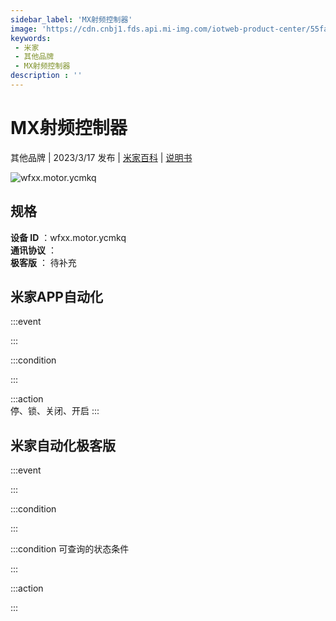```yaml
---
sidebar_label: 'MX射频控制器'
image: 'https://cdn.cnbj1.fds.api.mi-img.com/iotweb-product-center/55fab365d8e2ba743610443e7da246c7_1675128143506.png?GalaxyAccessKeyId=AKVGLQWBOVIRQ3XLEW&Expires=9223372036854775807&Signature=sdgogHqIOet7FNqNvOGJB6VwCS4='
keywords: 
 - 米家
 - 其他品牌
 - MX射频控制器
description : ''
---
```

# MX射频控制器

其他品牌 | 2023/3/17 发布 | [米家百科](https://home.mi.com/webapp/content/baike/product/index.html?model=wfxx.motor.ycmkq) | [说明书](https://home.mi.com/views/introduction.html?model=wfxx.motor.ycmkq&region=cn)

![wfxx.motor.ycmkq](https://cdn.cnbj1.fds.api.mi-img.com/iotweb-product-center/55fab365d8e2ba743610443e7da246c7_1675128143506.png?GalaxyAccessKeyId=AKVGLQWBOVIRQ3XLEW&Expires=9223372036854775807&Signature=sdgogHqIOet7FNqNvOGJB6VwCS4=)

## 规格  
> 
**设备 ID** ：wfxx.motor.ycmkq  
**通讯协议** ：  
**极客版**  ： 待补充 


## 米家APP自动化  

:::event  

:::

:::condition  

:::

:::action   
停、锁、关闭、开启
:::

## 米家自动化极客版  

:::event  

:::

:::condition  

:::

:::condition 可查询的状态条件  

:::

:::action  

:::

        
